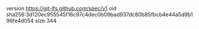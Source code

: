 version https://git-lfs.github.com/spec/v1
oid sha256:3d120ec955545f16c97c4dec0b09bad937dc80b85fbcb4e44a5d9b196fe4d054
size 344
